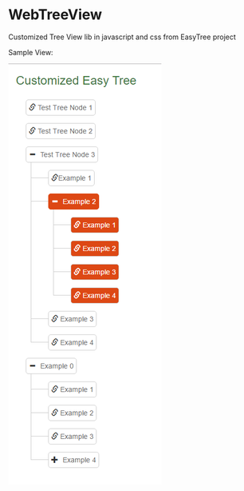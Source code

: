 # WebTreeView
Customized Tree View lib in javascript and css from EasyTree project


Sample View:

![Screenshot](https://github.com/Behzadkhosravifar/WebTreeView/raw/master/img/sample.png)